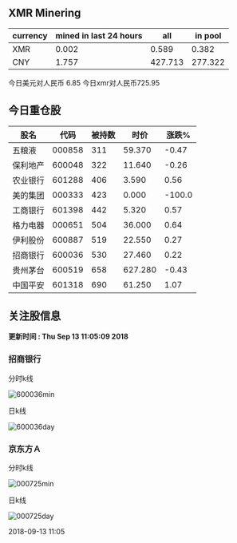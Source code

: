 ## XMR Minering

|currency|mined in last 24 hours|all|in pool|
|---|---|---|---|
|XMR|0.002|0.589|0.382|
|CNY|1.757|427.713|277.322|

今日美元对人民币 6.85	今日xmr对人民币725.95


## 今日重仓股 

|股名|代码|被持数|时价|涨跌%|
|---|---|---|---|---|
|五粮液|000858|311|59.370|-0.47|
|保利地产|600048|322|11.640|-0.26|
|农业银行|601288|406|3.590|0.56|
|美的集团|000333|423|0.000|-100.0|
|工商银行|601398|442|5.320|0.57|
|格力电器|000651|504|36.000|0.64|
|伊利股份|600887|519|22.550|0.27|
|招商银行|600036|530|27.460|0.22|
|贵州茅台|600519|658|627.280|-0.43|
|中国平安|601318|690|61.250|1.07|

## 关注股信息
**更新时间 : Thu Sep 13 11:05:09 2018**
### 招商银行 
分时k线

![600036min](http://image.sinajs.cn/newchart/min/n/sh600036.gif)

日k线

![600036day](http://image.sinajs.cn/newchart/daily/n/sh600036.gif)

### 京东方Ａ 
分时k线

![000725min](http://image.sinajs.cn/newchart/min/n/sz000725.gif)

日k线

![000725day](http://image.sinajs.cn/newchart/daily/n/sz000725.gif)

2018-09-13 11:05